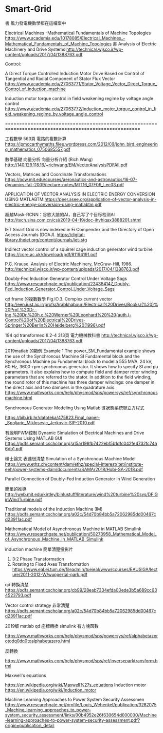 # Smart-Grid
書  風力發電機數學都在這檔案中

Electrical Machines -Mathematical Fundamentals of Machine Topologies
https://www.academia.edu/10178085/Electrical_Machines_-Mathematical_Fundamentals_of_Machine_Topologies
書  Analysis of Electric Machinery and Drive Systems
http://technical.wjsco.ir/wp-content/uploads/2017/04/1388763.pdf

Control:


A Direct Torque Controlled Induction Motor Drive Based on Control of Tangential and Radial Component of Stator Flux Vector
https://www.academia.edu/27063771/Stator_Voltage_Vector_Direct_Torque_Control_of_induction_machine

Induction motor torque control in field weakening regime by voltage angle control
https://www.academia.edu/27063772/Induction_motor_torque_control_in_field_weakening_regime_by_voltage_angle_control

======================================================================================================

工程數學 563頁  電路的複數計算
https://jpmccarthymaths.files.wordpress.com/2012/09/john_bird_engineering_mathematics_0750685557.pdf

數學基礎 向量分析
向量分析介紹 (Rich Wang)
http://140.129.118.16/~richwang/EM/VectorAnalysisPDFAll.pdf

Vectors, Matrices and Coordinate Transformations
https://ocw.mit.edu/courses/aeronautics-and-astronautics/16-07-dynamics-fall-2009/lecture-notes/MIT16_07F09_Lec03.pdf

APPLICATION OF VECTOR ANALYSIS IN ELECTRIC ENERGY
CONVERSION USING MATLABTM
https://peer.asee.org/application-of-vector-analysis-in-electric-energy-conversion-using-matlabtm.pdf


超越Mask-RCNN：谷歌大脑的AI，自己写了个目标检测AI
http://tech.sina.com.cn/csj/2019-04-19/doc-ihvhiqax3888201.shtml

IET Smart Grid is now indexed in Ei Compendex and the Directory of Open Access Journals (DOAJ).                                                                           https://digital-library.theiet.org/content/journals/iet-stg


Indirect vector control of a squirrel cage induction generator
wind turbine
https://core.ac.uk/download/pdf/81194191.pdf


P.C. Krause, Analysis of Electric Machinery, McGraw-Hill, 1986.
http://technical.wjsco.ir/wp-content/uploads/2017/04/1388763.pdf

Doubly-Fed Induction Generator Control Under Voltage Sags
https://www.researchgate.net/publication/224384147_Doubly-Fed_Induction_Generator_Control_Under_Voltage_Sags


qd frame 的複數數學
Fig.IO.3. Complex current vector http://een.iust.ac.ir/profs/Arabkhabouri/Electrical%20Drives/Books/(%20)%20Prof.%20Dr.-Ing.%20Dr.%20h.c.%20Werner%20Leonhard%20%20(auth.)-Control%20of%20Electrical%20Drives-Springer%20Berlin%20Heidelberg%20(1996).pdf

194  qd transformed 
8.2-4 313頁
電力機械教科書
http://technical.wjsco.ir/wp-content/uploads/2017/04/1388763.pdf

2019matlab 的範例       Example 1
The power_SM_Fundamental example shows the use of the Synchronous Machine SI Fundamental block and the Synchronous Machine pu Fundamental block to model a 555 MVA, 24 kV, 60 Hz, 3600-rpm synchronous generator. It shows how to specify SI and pu parameters. It also explains how to compute field and damper rotor winding parameters that are referred to the stator. In addition to the field winding, the round rotor of this machine has three damper windings: one damper in the direct axis and two dampers in the quadrature axis                                                                                                                                       https://www.mathworks.com/help/physmod/sps/powersys/ref/synchronousmachine.html



Synchronous Generator Modeling Using Matlab
含狀態系統聯立方程式

https://bib.irb.hr/datoteka/475823.Final_paper-_Spoljaric_Miklosevic_Jerkovic-SIP-2010.pdf

有說明PWM控制
Dynamic Simulation of Electrical Machines
and Drive Systems Using MATLAB GUI 
https://pdfs.semanticscholar.org/a15a/198fb7422eb15b1dfc042fe4732fc74a6db1.pdf

碩士論文  表達很清楚  Simulation of a Synchronous Machine Model
https://www.ethz.ch/content/dam/ethz/special-interest/itet/institute-eeh/power-systems-dam/documents/SAMA/2018/Hobi-SA-2018.pdf

Parallel Connection of Doubly-Fed
Induction Generator in Wind Generation

簡單的推導                                                  http://web.mit.edu/kirtley/binlustuff/literature/wind%20turbine%20sys/DFIGinWindTurbine.pdf

Traditional models of the Induction Machine (IM) 
https://pdfs.semanticscholar.org/a02c/54d70b84bb5a72062985dd00467cd23911ac.pdf

Mathematical Model of Asynchronous Machine in MATLAB Simulink
https://www.researchgate.net/publication/50273958_Mathematical_Model_of_Asynchronous_Machine_in_MATLAB_Simulink

induction machine 簡單清楚投影片
1. 3:2 Phase Transformation
2. Rotating to Fixed Axes Transformation
https://www.eal.ei.tum.de/fileadmin/tueieal/www/courses/EAUSIGA/lecture/2011-2012-W/wuppertal-park.pdf

qd 轉換清楚
https://pdfs.semanticscholar.org/cb99/28eab7334efda00ede3b5a689cc634523793.pdf

Vector control strategy 非常清楚
https://pdfs.semanticscholar.org/a02c/54d70b84bb5a72062985dd00467cd23911ac.pdf

2019版 matlab qd 座標轉換 simulink 有方塊函數

https://www.mathworks.com/help/physmod/sps/powersys/ref/alphabetazerotodq0dq0toalphabetazero.html

反轉換

https://www.mathworks.com/help/physmod/sps/ref/inverseparktransform.html   

Maxwell's equations

https://en.wikipedia.org/wiki/Maxwell%27s_equations
Induction motor
https://en.wikipedia.org/wiki/Induction_motor

Machine Learning Approaches to Power System Security Assessmen
https://www.researchgate.net/profile/Louis_Wehenkel/publication/3282075_Machine_learning_approaches_to_power-system_security_assessment/links/00b4952e26f630654d000000/Machine-learning-approaches-to-power-system-security-assessment.pdf?origin=publication_detail
